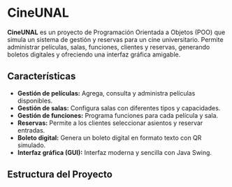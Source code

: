 # CineUNAL

**CineUNAL** es un proyecto de Programación Orientada a Objetos (POO) que simula un sistema de gestión y reservas para un cine universitario. Permite administrar películas, salas, funciones, clientes y reservas, generando boletos digitales y ofreciendo una interfaz gráfica amigable.

## Características

- **Gestión de películas:** Agrega, consulta y administra películas disponibles.
- **Gestión de salas:** Configura salas con diferentes tipos y capacidades.
- **Gestión de funciones:** Programa funciones para cada película y sala.
- **Reservas:** Permite a los clientes seleccionar asientos y reservar entradas.
- **Boleto digital:** Genera un boleto digital en formato texto con QR simulado.
- **Interfaz gráfica (GUI):** Interfaz moderna y sencilla con Java Swing.

## Estructura del Proyecto
